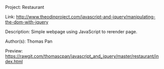 Project: Restaurant

Link: http://www.theodinproject.com/javascript-and-jquery/manipulating-the-dom-with-jquery

Description: Simple webpage using JavaScript to rerender page. 

Author(s): Thomas Pan

Preview: https://rawgit.com/thomascpan/javascript_and_jquery/master/restaurant/index.html